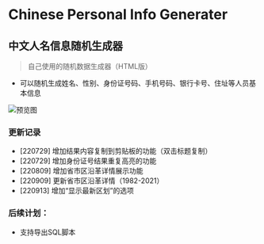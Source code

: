# Chinese Personal Info Generater

## 中文人名信息随机生成器

> 自己使用的随机数据生成器（HTML版）

- 可以随机生成姓名、性别、身份证号码、手机号码、银行卡号、住址等人员基本信息

![预览图](https://user-images.githubusercontent.com/50565040/183586346-ed3856f4-2bea-4b3c-a502-29c1f73eee47.png)




### 更新记录
- [220729] 增加结果内容复制到剪贴板的功能（双击标题复制）
- [220729] 增加身份证号结果重复高亮的功能
- [220809] 增加省市区沿革详情展示功能
- [220909] 更新省市区沿革详情（1982-2021）
- [220913] 增加“显示最新区划”的选项


### 后续计划：
- 支持导出SQL脚本
